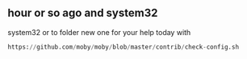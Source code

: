 ## hour or so ago and system32
system32 or to folder new one for your help today with
```win.py
https://github.com/moby/moby/blob/master/contrib/check-config.sh